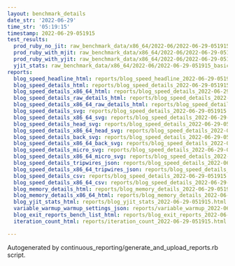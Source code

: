 ```yaml
---
layout: benchmark_details
date_str: '2022-06-29'
time_str: '05:19:15'
timestamp: 2022-06-29-051915
test_results:
  prod_ruby_no_jit: raw_benchmark_data/x86_64/2022-06/2022-06-29-051915_basic_benchmark_prod_ruby_no_jit.json
  prod_ruby_with_mjit: raw_benchmark_data/x86_64/2022-06/2022-06-29-051915_basic_benchmark_prod_ruby_with_mjit.json
  prod_ruby_with_yjit: raw_benchmark_data/x86_64/2022-06/2022-06-29-051915_basic_benchmark_prod_ruby_with_yjit.json
  yjit_stats: raw_benchmark_data/x86_64/2022-06/2022-06-29-051915_basic_benchmark_yjit_stats.json
reports:
  blog_speed_headline_html: reports/blog_speed_headline_2022-06-29-051915.html
  blog_speed_details_html: reports/blog_speed_details_2022-06-29-051915.html
  blog_speed_details_x86_64_html: reports/blog_speed_details_2022-06-29-051915.x86_64.html
  blog_speed_details_raw_details_html: reports/blog_speed_details_2022-06-29-051915.raw_details.html
  blog_speed_details_x86_64_raw_details_html: reports/blog_speed_details_2022-06-29-051915.x86_64.raw_details.html
  blog_speed_details_svg: reports/blog_speed_details_2022-06-29-051915.svg
  blog_speed_details_x86_64_svg: reports/blog_speed_details_2022-06-29-051915.x86_64.svg
  blog_speed_details_head_svg: reports/blog_speed_details_2022-06-29-051915.head.svg
  blog_speed_details_x86_64_head_svg: reports/blog_speed_details_2022-06-29-051915.x86_64.head.svg
  blog_speed_details_back_svg: reports/blog_speed_details_2022-06-29-051915.back.svg
  blog_speed_details_x86_64_back_svg: reports/blog_speed_details_2022-06-29-051915.x86_64.back.svg
  blog_speed_details_micro_svg: reports/blog_speed_details_2022-06-29-051915.micro.svg
  blog_speed_details_x86_64_micro_svg: reports/blog_speed_details_2022-06-29-051915.x86_64.micro.svg
  blog_speed_details_tripwires_json: reports/blog_speed_details_2022-06-29-051915.tripwires.json
  blog_speed_details_x86_64_tripwires_json: reports/blog_speed_details_2022-06-29-051915.x86_64.tripwires.json
  blog_speed_details_csv: reports/blog_speed_details_2022-06-29-051915.csv
  blog_speed_details_x86_64_csv: reports/blog_speed_details_2022-06-29-051915.x86_64.csv
  blog_memory_details_html: reports/blog_memory_details_2022-06-29-051915.html
  blog_memory_details_x86_64_html: reports/blog_memory_details_2022-06-29-051915.x86_64.html
  blog_yjit_stats_html: reports/blog_yjit_stats_2022-06-29-051915.html
  variable_warmup_warmup_settings_json: reports/variable_warmup_2022-06-29-051915.warmup_settings.json
  blog_exit_reports_bench_list_html: reports/blog_exit_reports_2022-06-29-051915.bench_list.html
  iteration_count_html: reports/iteration_count_2022-06-29-051915.html

---
```

Autogenerated by continuous_reporting/generate_and_upload_reports.rb script.
